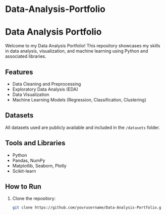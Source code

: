 # Data-Analysis-Portfolio
# Data Analysis Portfolio

Welcome to my Data Analysis Portfolio! This repository showcases my skills in data analysis, visualization, and machine learning using Python and associated libraries.

## Features
- Data Cleaning and Preprocessing
- Exploratory Data Analysis (EDA)
- Data Visualization
- Machine Learning Models (Regression, Classification, Clustering)

## Datasets
All datasets used are publicly available and included in the `/datasets` folder.

## Tools and Libraries
- Python
- Pandas, NumPy
- Matplotlib, Seaborn, Plotly
- Scikit-learn

## How to Run
1. Clone the repository:
   ```bash
   git clone https://github.com/yourusername/Data-Analysis-Portfolio.git
